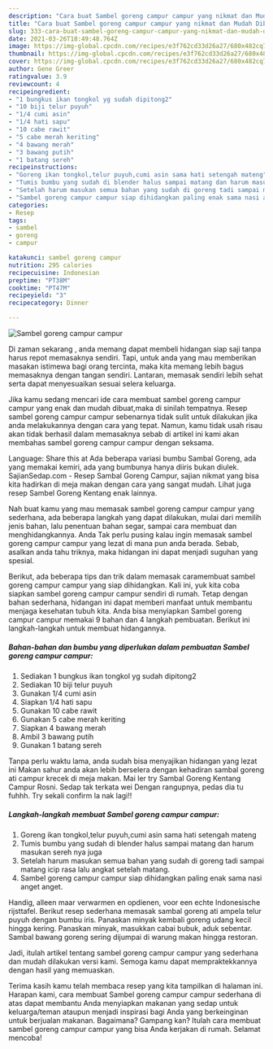 ```yaml
---
description: "Cara buat Sambel goreng campur campur yang nikmat dan Mudah Dibuat"
title: "Cara buat Sambel goreng campur campur yang nikmat dan Mudah Dibuat"
slug: 333-cara-buat-sambel-goreng-campur-campur-yang-nikmat-dan-mudah-dibuat
date: 2021-03-26T18:49:48.764Z
image: https://img-global.cpcdn.com/recipes/e3f762cd33d26a27/680x482cq70/sambel-goreng-campur-campur-foto-resep-utama.jpg
thumbnail: https://img-global.cpcdn.com/recipes/e3f762cd33d26a27/680x482cq70/sambel-goreng-campur-campur-foto-resep-utama.jpg
cover: https://img-global.cpcdn.com/recipes/e3f762cd33d26a27/680x482cq70/sambel-goreng-campur-campur-foto-resep-utama.jpg
author: Gene Greer
ratingvalue: 3.9
reviewcount: 4
recipeingredient:
- "1 bungkus ikan tongkol yg sudah dipitong2"
- "10 biji telur puyuh"
- "1/4 cumi asin"
- "1/4 hati sapu"
- "10 cabe rawit"
- "5 cabe merah keriting"
- "4 bawang merah"
- "3 bawang putih"
- "1 batang sereh"
recipeinstructions:
- "Goreng ikan tongkol,telur puyuh,cumi asin sama hati setengah mateng"
- "Tumis bumbu yang sudah di blender halus sampai matang dan harum masukan sereh nya juga"
- "Setelah harum masukan semua bahan yang sudah di goreng tadi sampai matang icip rasa lalu angkat setelah matang."
- "Sambel goreng campur campur siap dihidangkan paling enak sama nasi anget anget."
categories:
- Resep
tags:
- sambel
- goreng
- campur

katakunci: sambel goreng campur 
nutrition: 295 calories
recipecuisine: Indonesian
preptime: "PT38M"
cooktime: "PT47M"
recipeyield: "3"
recipecategory: Dinner

---
```



![Sambel goreng campur campur](https://img-global.cpcdn.com/recipes/e3f762cd33d26a27/680x482cq70/sambel-goreng-campur-campur-foto-resep-utama.jpg)

Di zaman  sekarang , anda memang dapat membeli hidangan siap saji tanpa harus repot memasaknya sendiri. Tapi, untuk anda yang mau memberikan masakan istimewa bagi orang tercinta, maka kita memang lebih bagus memasaknya dengan tangan sendiri. Lantaran, memasak sendiri lebih sehat serta dapat menyesuaikan sesuai selera keluarga.

Jika kamu sedang mencari ide cara membuat sambel goreng campur campur yang enak dan mudah dibuat,maka di sinilah tempatnya. Resep sambel goreng campur campur  sebenarnya tidak sulit untuk dilakukan jika anda melakukannya dengan cara yang tepat. Namun, kamu tidak usah risau akan tidak berhasil dalam memasaknya 
sebab di artikel ini kami akan membahas sambel goreng campur campur dengan seksama.  

Language: Share this at Ada beberapa variasi bumbu Sambal Goreng, ada yang memakai kemiri, ada yang bumbunya hanya diiris bukan diulek. SajianSedap.com - Resep Sambal Goreng Campur, sajian nikmat yang bisa kita hadirkan di meja makan dengan cara yang sangat mudah. Lihat juga resep Sambel Goreng Kentang enak lainnya.

Nah buat kamu yang mau memasak sambel goreng campur campur yang sederhana, ada beberapa langkah yang dapat dilakukan, mulai dari memilih jenis bahan, lalu penentuan bahan segar, sampai cara membuat dan menghidangkannya. Anda Tak perlu pusing kalau ingin memasak sambel goreng campur campur yang lezat di mana pun anda berada. Sebab, asalkan anda  tahu triknya, maka hidangan ini dapat menjadi suguhan yang spesial.

Berikut, ada beberapa tips dan trik dalam memasak caramembuat sambel goreng campur campur yang siap dihidangkan. Kali ini, yuk kita coba siapkan sambel goreng campur campur sendiri di rumah. Tetap dengan bahan sederhana, hidangan ini dapat memberi manfaat untuk membantu menjaga kesehatan tubuh kita. Anda bisa menyiapkan Sambel goreng campur campur memakai 9 bahan dan 4 langkah pembuatan. Berikut ini langkah-langkah untuk membuat hidangannya.

<!--inarticleads1-->

##### Bahan-bahan dan bumbu yang diperlukan dalam pembuatan Sambel goreng campur campur:

1. Sediakan 1 bungkus ikan tongkol yg sudah dipitong2
1. Sediakan 10 biji telur puyuh
1. Gunakan 1/4 cumi asin
1. Siapkan 1/4 hati sapu
1. Gunakan 10 cabe rawit
1. Gunakan 5 cabe merah keriting
1. Siapkan 4 bawang merah
1. Ambil 3 bawang putih
1. Gunakan 1 batang sereh


Tanpa perlu waktu lama, anda sudah bisa menyajikan hidangan yang lezat ini Makan sahur anda akan lebih berselera dengan kehadiran sambal goreng ati campur krecek di meja makan. Mai ler try Sambal Goreng Kentang Campur Rosni. Sedap tak terkata wei Dengan rangupnya, pedas dia tu fuhhh. Try sekali confirm la nak lagi!! 

<!--inarticleads2-->

##### Langkah-langkah membuat Sambel goreng campur campur:

1. Goreng ikan tongkol,telur puyuh,cumi asin sama hati setengah mateng
1. Tumis bumbu yang sudah di blender halus sampai matang dan harum masukan sereh nya juga
1. Setelah harum masukan semua bahan yang sudah di goreng tadi sampai matang icip rasa lalu angkat setelah matang.
1. Sambel goreng campur campur siap dihidangkan paling enak sama nasi anget anget.


Handig, alleen maar verwarmen en opdienen, voor een echte Indonesische rijsttafel. Berikut resep sederhana memasak sambal goreng ati ampela telur puyuh dengan bumbu iris. Panaskan minyak kembali goreng udang kecil hingga kering. Panaskan minyak, masukkan cabai bubuk, aduk sebentar. Sambal bawang goreng sering dijumpai di warung makan hingga restoran. 

Jadi, itulah artikel tentang  sambel goreng campur campur  yang sederhana dan mudah dilakukan versi kami. Semoga kamu dapat mempraktekkannya dengan hasil yang memuaskan. 

Terima kasih kamu telah membaca resep yang kita tampilkan di halaman ini. Harapan kami, cara membuat  Sambel goreng campur campur sederhana di atas dapat membantu Anda menyiapkan makanan yang sedap untuk keluarga/teman ataupun menjadi inspirasi bagi Anda yang berkeinginan untuk berjualan makanan. Bagaimana? Gampang kan? Itulah cara membuat sambel goreng campur campur yang bisa Anda kerjakan di rumah. Selamat mencoba!


